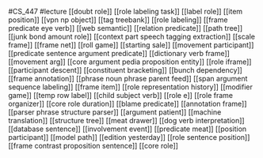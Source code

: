 #CS_447
#lecture
[[doubt role]]
[[role labeling task]]
[[label role]]
[[item position]]
[[vpn np object]]
[[tag treebank]]
[[role labeling]]
[[frame predicate eye verb]]
[[web semantic]]
[[relation predicate]]
[[path tree]]
[[junk bond amount role]]
[[context part speech tagging extraction]]
[[scale frame]]
[[frame net]]
[[roll game]]
[[starting sale]]
[[movement participant]]
[[predicate sentence argument predicate]]
[[dictionary verb frame]]
[[movement arg]]
[[core argument pedia proposition entity]]
[[role iframe]]
[[participant descent]]
[[constituent bracketing]]
[[bunch dependency]]
[[frame annotation]]
[[phrase noun phrase parent feed]]
[[span argument sequence labeling]]
[[frame item]]
[[role representation history]]
[[modifier game]]
[[temp row label]]
[[child subject verb]]
[[role e]]
[[role frame organizer]]
[[core role duration]]
[[blame predicate]]
[[annotation frame]]
[[parser phrase structure parser]]
[[argument patient]]
[[machine translation]]
[[structure tree]]
[[meat drawer]]
[[dog verb interpretation]]
[[database sentence]]
[[involvement event]]
[[predicate meat]]
[[position participant]]
[[model path]]
[[edition yesterday]]
[[role sentence position]]
[[frame contrast proposition sentence]]
[[core role]]
